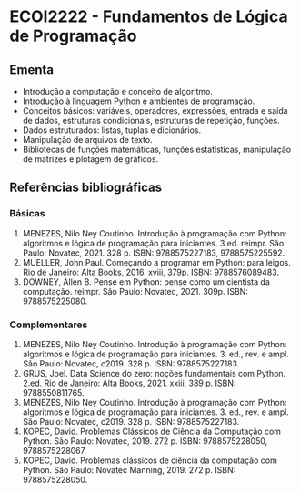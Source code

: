 # ECOI2222 - Fundamentos de Lógica de Programação

## Ementa

- Introdução a computação e conceito de algoritmo. 
- Introdução à linguagem Python e ambientes de programação. 
- Conceitos básicos: variáveis, operadores, expressões, entrada e saída de dados, estruturas condicionais, estruturas de repetição, funções. 
- Dados estruturados: listas, tuplas e dicionários. 
- Manipulação de arquivos de texto. 
- Bibliotecas de funções matemáticas, funções estatísticas, manipulação de matrizes e plotagem de gráficos.

## Referências bibliográficas

### Básicas

1. MENEZES, Nilo Ney Coutinho. Introdução à programação com Python: algoritmos e lógica de programação para iniciantes. 3 ed. reimpr. São Paulo: Novatec, 2021. 328 p. ISBN: 9788575227183, 9788575225592.
2. MUELLER, John Paul. Começando a programar em Python: para leigos. Rio de Janeiro: Alta Books, 2016. xviii, 379p. ISBN: 9788576089483.
3. DOWNEY, Allen B. Pense em Python: pense como um cientista da computação. reimpr. São Paulo: Novatec, 2021. 309p. ISBN: 9788575225080.

### Complementares

1. MENEZES, Nilo Ney Coutinho. Introdução à programação com Python: algoritmos e lógica de programação para iniciantes. 3. ed., rev. e ampl. São Paulo: Novatec, c2019. 328 p. ISBN: 9788575227183.
2. GRUS, Joel. Data Science do zero: noções fundamentais com Python. 2.ed. Rio de Janeiro: Alta Books, 2021. xxiii, 389 p. ISBN: 9788550811765.
3. MENEZES, Nilo Ney Coutinho. Introdução à programação com Python: algoritmos e lógica de programação para iniciantes. 3. ed., rev. e ampl. São Paulo: Novatec, c2019. 328 p. ISBN: 9788575227183.
4. KOPEC, David. Problemas Clássicos de Ciência da Computação com Python. São Paulo: Novatec, 2019. 272 p. ISBN: 9788575228050, 9788575228067.
5. KOPEC, David. Problemas clássicos de ciência da computação com Python. São Paulo: Novatec Manning, 2019. 272 p. ISBN: 9788575228050.

